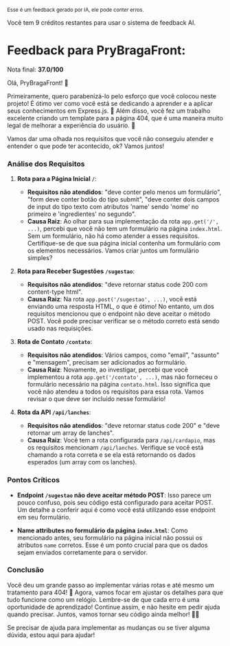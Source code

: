 <sup>Esse é um feedback gerado por IA, ele pode conter erros.</sup>

Você tem 9 créditos restantes para usar o sistema de feedback AI.

# Feedback para PryBragaFront:

Nota final: **37.0/100**

Olá, PryBragaFront! 🚀

Primeiramente, quero parabenizá-lo pelo esforço que você colocou neste projeto! É ótimo ver como você está se dedicando a aprender e a aplicar seus conhecimentos em Express.js. 🎉 Além disso, você fez um trabalho excelente criando um template para a página 404, que é uma maneira muito legal de melhorar a experiência do usuário. 👏

Vamos dar uma olhada nos requisitos que você não conseguiu atender e entender o que pode ter acontecido, ok? Vamos juntos!

### Análise dos Requisitos

1. **Rota para a Página Inicial `/`**:
   - **Requisitos não atendidos**: "deve conter pelo menos um formulário", "form deve conter botão do tipo submit", "deve conter dois campos de input do tipo texto com atributos 'name' sendo 'nome' no primeiro e 'ingredientes' no segundo".
   - **Causa Raiz**: Ao olhar para sua implementação da rota `app.get('/', ...)`, percebi que você não tem um formulário na página `index.html`. Sem um formulário, não há como atender a esses requisitos. Certifique-se de que sua página inicial contenha um formulário com os elementos necessários. Vamos criar juntos um formulário simples? 

2. **Rota para Receber Sugestões `/sugestao`**:
   - **Requisitos não atendidos**: "deve retornar status code 200 com content-type html".
   - **Causa Raiz**: Na rota `app.post('/sugestao', ...)`, você está enviando uma resposta HTML, o que é ótimo! No entanto, um dos requisitos mencionou que o endpoint não deve aceitar o método POST. Você pode precisar verificar se o método correto está sendo usado nas requisições. 

3. **Rota de Contato `/contato`**:
   - **Requisitos não atendidos**: Vários campos, como "email", "assunto" e "mensagem", precisam ser adicionados ao formulário.
   - **Causa Raiz**: Novamente, ao investigar, percebi que você implementou a rota `app.get('/contato', ...)`, mas não forneceu o formulário necessário na página `contato.html`. Isso significa que você não atendeu a todos os requisitos para essa rota. Vamos revisar o que deve ser incluído nesse formulário!

4. **Rota da API `/api/lanches`**:
   - **Requisitos não atendidos**: "deve retornar status code 200" e "deve retornar um array de lanches".
   - **Causa Raiz**: Você tem a rota configurada para `/api/cardapio`, mas os requisitos mencionam `/api/lanches`. Verifique se você está chamando a rota correta e se ela está retornando os dados esperados (um array com os lanches).

### Pontos Críticos

- **Endpoint `/sugestao` não deve aceitar método POST**: Isso parece um pouco confuso, pois seu código está configurado para aceitar POST. Um detalhe a conferir aqui é como você está utilizando esse endpoint em seu formulário.
  
- **Name attributes no formulário da página `index.html`**: Como mencionado antes, seu formulário na página inicial não possui os atributos `name` corretos. Esse é um ponto crucial para que os dados sejam enviados corretamente para o servidor.

### Conclusão

Você deu um grande passo ao implementar várias rotas e até mesmo um tratamento para 404! 🎉 Agora, vamos focar em ajustar os detalhes para que tudo funcione como um relógio. Lembre-se de que cada erro é uma oportunidade de aprendizado! Continue assim, e não hesite em pedir ajuda quando precisar. Juntos, vamos tornar seu código ainda melhor! 💪😊

Se precisar de ajuda para implementar as mudanças ou se tiver alguma dúvida, estou aqui para ajudar!